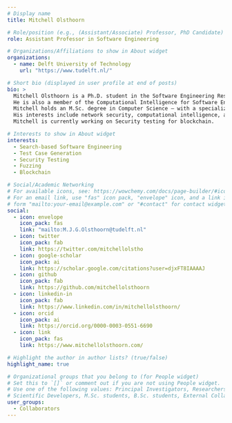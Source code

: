 ```yaml
---
# Display name
title: Mitchell Olsthoorn

# Role/position (e.g., (Assistant/Associate) Professor, PhD Candidate)
role: Assistant Professor in Software Engineering 

# Organizations/Affiliations to show in About widget
organizations:
  - name: Delft University of Technology
    url: "https://www.tudelft.nl/"

# Short bio (displayed in user profile at end of posts)
bio: >
  Mitchell Olsthoorn is a Ph.D. student in the Software Engineering Research Group (SERG) at Delft University of Technology.
  He is also a member of the Computational Intelligence for Software Engineering lab (CISELab) and the Blockchain lab.
  Mitchell holds an M.Sc. degree in Computer Science – with a specialization in Cyber Security and Blockchain.
  His interests include network security, computational intelligence, and pen-testing.
  Mitchell is currently working on Security testing for blockchain.

# Interests to show in About widget
interests:
  - Search-based Software Engineering
  - Test Case Generation
  - Security Testing
  - Fuzzing
  - Blockchain

# Social/Academic Networking
# For available icons, see: https://wowchemy.com/docs/page-builder/#icons
# For an email link, use "fas" icon pack, "envelope" icon, and a link in the
# form "mailto:your-email@example.com" or "#contact" for contact widget.
social:
  - icon: envelope
    icon_pack: fas
    link: "mailto:M.J.G.Olsthoorn@tudelft.nl"
  - icon: twitter
    icon_pack: fab
    link: https://twitter.com/mitchellolstho
  - icon: google-scholar
    icon_pack: ai
    link: https://scholar.google.com/citations?user=djxFT8IAAAAJ
  - icon: github
    icon_pack: fab
    link: https://github.com/mitchellolsthoorn
  - icon: linkedin-in
    icon_pack: fab
    link: https://www.linkedin.com/in/mitchellolsthoorn/
  - icon: orcid
    icon_pack: ai
    link: https://orcid.org/0000-0003-0551-6690
  - icon: link
    icon_pack: fas
    link: https://www.mitchellolsthoorn.com/

# Highlight the author in author lists? (true/false)
highlight_name: true

# Organizational groups that you belong to (for People widget)
# Set this to `[]` or comment out if you are not using People widget.
# Use one of the following values: Principal Investigators, Researchers, Postdoctoral Researchers, Ph.D. Candidates,
# Scientific Developers, M.Sc. students, B.Sc. students, External Collaborators, Past members
user_groups:
  - Collaborators
---
```


